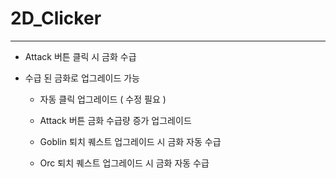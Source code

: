 # 2D_Clicker

---

- Attack 버튼 클릭 시 금화 수급

- 수급 된 금화로 업그레이드 가능

    - 자동 클릭 업그레이드 ( 수정 필요 )
      
    - Attack 버튼 금화 수급량 증가 업그레이드
      
    - Goblin 퇴치 퀘스트 업그레이드 시 금화 자동 수급
      
    - Orc 퇴치 퀘스트 업그레이드 시 금화 자동 수급
